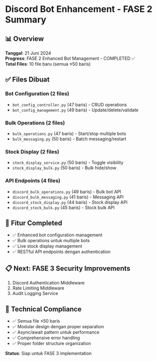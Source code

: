 # Discord Bot Enhancement - FASE 2 Summary

## 📊 Overview
**Tanggal**: 21 Juni 2024  
**Progress**: FASE 2 Enhanced Bot Management - COMPLETED ✅  
**Total Files**: 10 file baru (semua ≤50 baris)  

## ✅ Files Dibuat

### Bot Configuration (2 files)
- `bot_config_controller.py` (47 baris) - CRUD operations
- `bot_config_management.py` (49 baris) - Update/delete/validate

### Bulk Operations (2 files)  
- `bulk_operations.py` (47 baris) - Start/stop multiple bots
- `bulk_messaging.py` (50 baris) - Batch messaging/restart

### Stock Display (2 files)
- `stock_display_service.py` (50 baris) - Toggle visibility
- `stock_display_bulk.py` (50 baris) - Bulk hide/show

### API Endpoints (4 files)
- `discord_bulk_operations.py` (49 baris) - Bulk bot API
- `discord_bulk_messaging.py` (41 baris) - Messaging API  
- `discord_stock_display.py` (44 baris) - Stock display API
- `discord_stock_bulk.py` (45 baris) - Stock bulk API

## 🎯 Fitur Completed
- ✅ Enhanced bot configuration management
- ✅ Bulk operations untuk multiple bots
- ✅ Live stock display management
- ✅ RESTful API endpoints dengan authentication

## 📋 Next: FASE 3 Security Improvements
1. Discord Authentication Middleware
2. Rate Limiting Middleware  
3. Audit Logging Service

## 📝 Technical Compliance
- ✅ Semua file ≤50 baris
- ✅ Modular design dengan proper separation
- ✅ Async/await pattern untuk performance
- ✅ Comprehensive error handling
- ✅ Proper folder structure organization

**Status**: Siap untuk FASE 3 implementation
